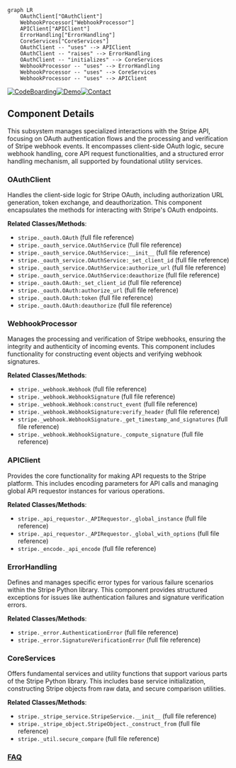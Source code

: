 ```mermaid
graph LR
    OAuthClient["OAuthClient"]
    WebhookProcessor["WebhookProcessor"]
    APIClient["APIClient"]
    ErrorHandling["ErrorHandling"]
    CoreServices["CoreServices"]
    OAuthClient -- "uses" --> APIClient
    OAuthClient -- "raises" --> ErrorHandling
    OAuthClient -- "initializes" --> CoreServices
    WebhookProcessor -- "uses" --> ErrorHandling
    WebhookProcessor -- "uses" --> CoreServices
    WebhookProcessor -- "uses" --> APIClient
```
[![CodeBoarding](https://img.shields.io/badge/Generated%20by-CodeBoarding-9cf?style=flat-square)](https://github.com/CodeBoarding/GeneratedOnBoardings)[![Demo](https://img.shields.io/badge/Try%20our-Demo-blue?style=flat-square)](https://www.codeboarding.org/demo)[![Contact](https://img.shields.io/badge/Contact%20us%20-%20contact@codeboarding.org-lightgrey?style=flat-square)](mailto:contact@codeboarding.org)

## Component Details

This subsystem manages specialized interactions with the Stripe API, focusing on OAuth authentication flows and the processing and verification of Stripe webhook events. It encompasses client-side OAuth logic, secure webhook handling, core API request functionalities, and a structured error handling mechanism, all supported by foundational utility services.

### OAuthClient
Handles the client-side logic for Stripe OAuth, including authorization URL generation, token exchange, and deauthorization. This component encapsulates the methods for interacting with Stripe's OAuth endpoints.


**Related Classes/Methods**:

- `stripe._oauth.OAuth` (full file reference)
- `stripe._oauth_service.OAuthService` (full file reference)
- `stripe._oauth_service.OAuthService:__init__` (full file reference)
- `stripe._oauth_service.OAuthService:_set_client_id` (full file reference)
- `stripe._oauth_service.OAuthService:authorize_url` (full file reference)
- `stripe._oauth_service.OAuthService:deauthorize` (full file reference)
- `stripe._oauth.OAuth:_set_client_id` (full file reference)
- `stripe._oauth.OAuth:authorize_url` (full file reference)
- `stripe._oauth.OAuth:token` (full file reference)
- `stripe._oauth.OAuth:deauthorize` (full file reference)


### WebhookProcessor
Manages the processing and verification of Stripe webhooks, ensuring the integrity and authenticity of incoming events. This component includes functionality for constructing event objects and verifying webhook signatures.


**Related Classes/Methods**:

- `stripe._webhook.Webhook` (full file reference)
- `stripe._webhook.WebhookSignature` (full file reference)
- `stripe._webhook.Webhook:construct_event` (full file reference)
- `stripe._webhook.WebhookSignature:verify_header` (full file reference)
- `stripe._webhook.WebhookSignature._get_timestamp_and_signatures` (full file reference)
- `stripe._webhook.WebhookSignature._compute_signature` (full file reference)


### APIClient
Provides the core functionality for making API requests to the Stripe platform. This includes encoding parameters for API calls and managing global API requestor instances for various operations.


**Related Classes/Methods**:

- `stripe._api_requestor._APIRequestor._global_instance` (full file reference)
- `stripe._api_requestor._APIRequestor._global_with_options` (full file reference)
- `stripe._encode._api_encode` (full file reference)


### ErrorHandling
Defines and manages specific error types for various failure scenarios within the Stripe Python library. This component provides structured exceptions for issues like authentication failures and signature verification errors.


**Related Classes/Methods**:

- `stripe._error.AuthenticationError` (full file reference)
- `stripe._error.SignatureVerificationError` (full file reference)


### CoreServices
Offers fundamental services and utility functions that support various parts of the Stripe Python library. This includes base service initialization, constructing Stripe objects from raw data, and secure comparison utilities.


**Related Classes/Methods**:

- `stripe._stripe_service.StripeService.__init__` (full file reference)
- `stripe._stripe_object.StripeObject._construct_from` (full file reference)
- `stripe._util.secure_compare` (full file reference)




### [FAQ](https://github.com/CodeBoarding/GeneratedOnBoardings/tree/main?tab=readme-ov-file#faq)